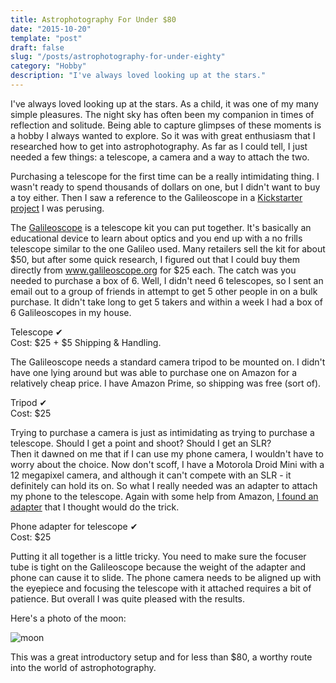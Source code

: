 ```yaml
---
title: Astrophotography For Under $80
date: "2015-10-20"
template: "post"
draft: false
slug: "/posts/astrophotography-for-under-eighty"
category: "Hobby"
description: "I've always loved looking up at the stars."
---
```


I've always loved looking up at the stars.  As a child, it was one of my many simple pleasures.
The night sky has often been my companion in times of reflection and solitude.  Being able to
capture glimpses of these moments is a hobby I always wanted to explore.  So it was with great
enthusiasm that I researched how to get into astrophotography.  As far as I could tell, I just needed
a few things: a telescope, a camera and a way to attach the two.

Purchasing a telescope for the first time can be a really intimidating thing.  I wasn't ready
to spend thousands of dollars on one, but I didn't want to buy a toy either.  Then I saw a reference
to the Galileoscope in a [Kickstarter project](https://www.kickstarter.com/projects/828758431/messier-observers-planisphere) I was perusing.  

The [Galileoscope](http://www.galileoscope.org) is a telescope kit you can put together.  It's basically an educational device
to learn about optics and you end up with a no frills telescope similar to the one Galileo used.  Many retailers sell the kit for
about $50, but after some quick research, I figured out that I could buy them directly from www.galileoscope.org for $25 each.
The catch was you needed to purchase a box of 6.  Well, I didn't need 6 telescopes, so I sent an email out
to a group of friends in attempt to get 5 other people in on a bulk purchase.  It didn't take long to get 5 takers and within
a week I had a box of 6 Galileoscopes in my house.

Telescope  ✔  
Cost: $25 + $5 Shipping & Handling.

The Galileoscope needs a standard camera tripod to be mounted on.  I didn't have one lying around but was able to
purchase one on Amazon for a relatively cheap price.  I have Amazon Prime, so shipping was free (sort of).

Tripod  ✔  
Cost: $25

Trying to purchase a camera is just as intimidating as trying to purchase a telescope.  Should I get a point and shoot? Should I get an SLR?  
Then it dawned on me that if I can use my phone camera, I wouldn't have to worry about the choice.  Now don't scoff, I have a Motorola Droid
Mini with a 12 megapixel camera, and although it can't compete with an SLR - it definitely can hold its on.  So what I really needed was an
adapter to attach my phone to the telescope.  Again with some help from Amazon, [I found an adapter](http://www.amazon.com/gp/product/B013D2ULO6?keywords=telescope%20phone%20adpater&qid=1445416268&ref_=sr_1_sc_1&sr=8-1-spell) that I thought would do the trick.

Phone adapter for telescope  ✔  
Cost:  $25

Putting it all together is a little tricky.  You need to make sure the focuser tube is tight on the Galileoscope because the weight of the adapter and phone can cause it to slide.  The phone camera needs to be aligned up with the eyepiece and focusing the telescope with it attached requires a bit
of patience.  But overall I was quite pleased with the results.  

Here's a photo of the moon:

![moon](/media/moon.jpg)

This was a great introductory setup and for less than $80, a worthy route into the world of astrophotography.

